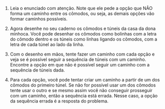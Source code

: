 1. Leia o enunciado com atenção. Note que ele pede a opção que NÂO forma um caminho entre os cômodos, ou seja, as demais opções vão formar caminhos possíveis.

2. Agora desenhe no seu caderno os cômodos e túneis da casa da dona minhoca. Você pode desenhar os cômodos como bolinhas com a letra do cômodo dentro e os túneis como linhas ligando os cômodos, com a letra de cada túnel ao lado da linha.

3. Com o desenho em mãos, tente fazer um caminho com cada opção e veja se é possível seguir a sequência de túneis com um caminho. Encontre a opção em que não é possível seguir um caminho com a sequência de túneis dada.

4. Para cada opção, você pode tentar criar um caminho a partir de um dos cômodos do primeiro túnel. Se não for possível usar um dos cômodos tente usar o outro e se mesmo assim você não conseguir prosseguir com um caminho, então a sequência está errada. Nesse caso, a opção da sequência errada é a resposta do problema.